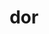 ---
category: 3-letters
denotation: null
name: dor
reference_link: https://www.etymonline.com/word/dor
root_language: null
root_name: null
title: dor
type: free
word_sums:
- respelling: dor
  sum: 'Dor + '
---